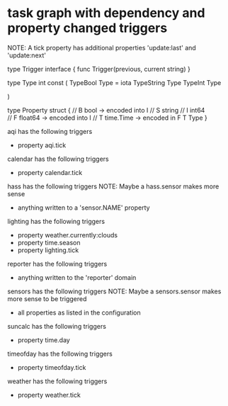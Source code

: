 # task graph with dependency and property changed triggers


NOTE: A tick property has additional properties 'update:last' and 'update:next'

type Trigger interface {
    func Trigger(previous, current string)
}

type Type int
const (
    TypeBool Type = iota
    TypeString Type
    TypeInt Type
    
)

type Property struct {
    // B bool      -> encoded into I
    // S string
    // I int64     
    // F float64   -> encoded into I
    // T time.Time -> encoded in F
    T Type
}


aqi has the following triggers
- property aqi.tick

calendar has the following triggers
- property calendar.tick

hass has the following triggers
NOTE: Maybe a hass.sensor makes more sense
- anything written to a 'sensor.NAME' property

lighting has the following triggers
- property weather.currently:clouds
- property time.season
- property lighting.tick

reporter has the following triggers
- anything written to the 'reporter' domain

sensors has the following triggers
NOTE: Maybe a sensors.sensor makes more sense to be triggered
- all properties as listed in the configuration

suncalc has the following triggers
- property time.day

timeofday has the following triggers
- property timeofday.tick

weather has the following triggers
- property weather.tick

